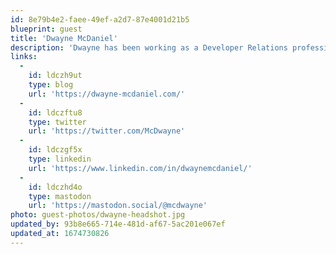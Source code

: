 ```yaml
---
id: 8e79b4e2-faee-49ef-a2d7-87e4001d21b5
blueprint: guest
title: 'Dwayne McDaniel'
description: 'Dwayne has been working as a Developer Relations professional since 2015 and has been involved in tech communities since 2005. He loves sharing his knowledge, and he has done so by giving talks at over a hundred events worldwide. Dwayne currently lives in Chicago. Outside of tech, he loves karaoke, live music, and performing improv.'
links:
  -
    id: ldczh9ut
    type: blog
    url: 'https://dwayne-mcdaniel.com/'
  -
    id: ldczftu8
    type: twitter
    url: 'https://twitter.com/McDwayne'
  -
    id: ldczgf5x
    type: linkedin
    url: 'https://www.linkedin.com/in/dwaynemcdaniel/'
  -
    id: ldczhd4o
    type: mastodon
    url: 'https://mastodon.social/@mcdwayne'
photo: guest-photos/dwayne-headshot.jpg
updated_by: 93b8e665-714e-481d-af67-5ac201e067ef
updated_at: 1674730826
---
```

